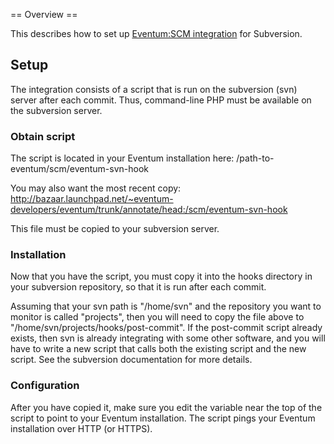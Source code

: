 == Overview ==

This describes how to set up [Eventum:SCM integration](/Eventum:SCM_integration "wikilink") for Subversion.

Setup
-----

The integration consists of a script that is run on the subversion (svn) server after each commit. Thus, command-line PHP must be available on the subversion server.

### Obtain script

The script is located in your Eventum installation here: /path-to-eventum/scm/eventum-svn-hook

You may also want the most recent copy: <http://bazaar.launchpad.net/~eventum-developers/eventum/trunk/annotate/head:/scm/eventum-svn-hook>

This file must be copied to your subversion server.

### Installation

Now that you have the script, you must copy it into the hooks directory in your subversion repository, so that it is run after each commit.

Assuming that your svn path is "/home/svn" and the repository you want to monitor is called "projects", then you will need to copy the file above to "/home/svn/projects/hooks/post-commit". If the post-commit script already exists, then svn is already integrating with some other software, and you will have to write a new script that calls both the existing script and the new script. See the subversion documentation for more details.

### Configuration

After you have copied it, make sure you edit the variable near the top of the script to point to your Eventum installation. The script pings your Eventum installation over HTTP (or HTTPS).
